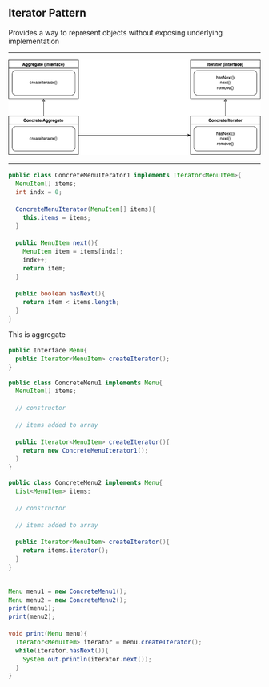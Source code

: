 ## Iterator Pattern

Provides a way to represent objects without exposing underlying implementation 

---

![alt text](https://github.com/sidhant293/Essential-Algorithms/blob/main/Design%20Patterns/Assets/iterator_pattern.drawio.png)

---

```java
public class ConcreteMenuIterator1 implements Iterator<MenuItem>{
  MenuItem[] items;
  int indx = 0;
  
  ConcreteMenuIterator(MenuItem[] items){
    this.items = items;
  }
  
  public MenuItem next(){
    MenuItem item = items[indx];
    indx++;
    return item;
  }
   
  public boolean hasNext(){
    return item < items.length;
  } 
}
```

This is aggregate
```java
public Interface Menu{
  public Iterator<MenuItem> createIterator();
}
```

```java
public class ConcreteMenu1 implements Menu{
  MenuItem[] items;
  
  // constructor
  
  // items added to array
  
  public Iterator<MenuItem> createIterator(){
    return new ConcreteMenuIterator1();
  }
}
```

```java
public class ConcreteMenu2 implements Menu{
  List<MenuItem> items;
  
  // constructor
  
  // items added to array
  
  public Iterator<MenuItem> createIterator(){
    return items.iterator();
  }
}
```

```java

Menu menu1 = new ConcreteMenu1();
Menu menu2 = new ConcreteMenu2();
print(menu1);
print(menu2);

void print(Menu menu){
  Iterator<MenuItem> iterator = menu.createIterator();
  while(iterator.hasNext()){
    System.out.println(iterator.next());
  }
}
```
